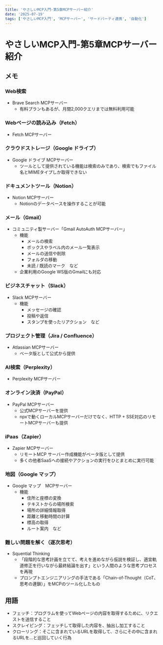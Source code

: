 ```yaml
---
title: 'やさしいMCP入門-第5章MCPサーバー紹介'
date: '2025-07-19'
tags: ['やさしいMCP入門', 'MCPサーバー', 'サードパーティ連携', '自動化']
---
```


# やさしいMCP入門-第5章MCPサーバー紹介

## メモ

### Web検索

- Brave Search MCPサーバー
  - 有料プランもあるが、月間2,000クエリまでは無料利用可能

### Webページの読み込み（Fetch）

- Fetch MCPサーバー

### クラウドストレージ（Google ドライブ）

- Google ドライブ MCPサーバー
  - ツールとして提供されている機能は検索のみであり、検索でもファイル名とMIMEタイプしか取得できない

### ドキュメントツール（Notion）

- Notion MCPサーバー
  - Notionのデータベースを操作することが可能

### メール（Gmail）

- コミュニティ製サーバー「Gmail AutoAuth MCPサーバー」
  - 機能
    - メールの検索
    - ボックスやラベル内のメール一覧表示
    - メールの送信や削除
    - フォルダの移動
    - 未読 / 既読のマーク　など
  - 企業利用のGoogle WS版のGmailにも対応

### ビジネスチャット（Slack）

- Slack MCPサーバー
  - 機能
    - メッセージの確認
    - 投稿や返信
    - スタンプを使ったリアクション　など

### プロジェクト管理（Jira / Confluence）

- Atlassian MCPサーバー
  - ベータ版として公式から提供

### AI検索（Perplexity）

- Perplexity MCPサーバー

### オンライン決済（PayPal）

- PayPal MCPサーバー
  - 公式MCPサーバーを提供
  - npxで動くローカルMCPサーバーだけでなく、HTTP + SSE対応のリモートMCPサーバーも提供

### iPaas（Zapier）

- Zapier MCPサーバー
  - リモートMCP サーバー作成機能がベータ版として提供
  - 多くの他者SaaSへの接続やアクションの実行をひとまとめに実行可能

### 地図（Google マップ）

- Google マップ　MCPサーバー
  - 機能
    - 住所と座標の変換
    - テキストからの場所検索
    - 場所の詳細情報取得
    - 距離と移動時間の計算
    - 標高の取得
    - ルート案内　など

### 難しい問題を解く（逐次思考）

- Squential Thinking
  - 「段階的な思考計画を立てて、考えを進めながら仮説を検証し、適宜軌道修正を行いながら最終結論を出す」という人間のような思考プロセスを再現
  - プロンプトエンジニアリングの手法である「Chain-of-Thought（CoT、思考の連鎖）」をMCPのツール化したもの



## 用語
- フェッチ：プログラムを使ってWebページの内容を取得するために、リクエストを送信すること
- スクレイピング：フェッチして取得した内容を、抽出し加工すること
- クローリング：そこに含まれているURLを取得して、さらにその中に含まれるURLを...と巡回していく行為
